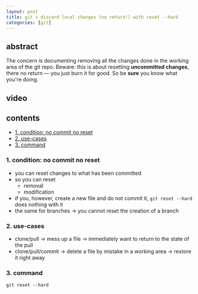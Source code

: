 ```yaml
---
layout: post
title: git > discard local changes (no return!) with reset --hard
categories: [git]
---
```

## abstract
The concern is documenting removing all the changes done in the working area of the git repo. 
Beware: this is about resetting **uncommitted changes**, there no return — you just burn it for good. So be **sure** you know what you're doing. 

## video
## contents
<!-- TOC -->

- [1. condition: no commit no reset](#1-condition-no-commit-no-reset)
- [2. use-cases](#2-use-cases)
- [3. command](#3-command)

<!-- /TOC -->

### 1. condition: no commit no reset
* you can reset changes to what has been committed
* so you can reset
    * removal
    * modification
* if you, however, create a new file and do not commit it, `git reset --hard` does nothing with it
* the same for branches -> you cannot reset the creation of a branch

### 2. use-cases
* clone/pull → mess up a file → immediately want to return to the state of the pull
* clone/pull/commit → delete a file by mistake in a working area → restore it right away

### 3. command

```
git reset --hard
```
